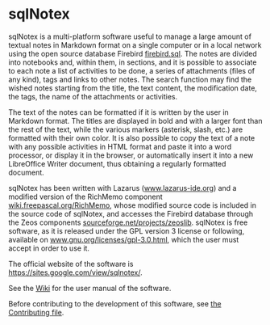 # sqlNotex

sqlNotex is a multi-platform software useful to manage a large amount of textual notes in Markdown format on a single computer or in a local network using the open source database Firebird [firebird.sql](firebirdsql.org).
The notes are divided into notebooks and, within them, in sections, and it is possible to associate to each note a list of activities to be done, a series of attachments (files of any kind), tags and links to other notes. The search function may find the wished notes starting from the title, the text content, the modification date, the tags, the name of the attachments or activities.

The text of the notes can be formatted if it is written by the user in Markdown format. The titles are displayed in bold and with a larger font than the rest of the text, while the various markers (asterisk, slash, etc.) are formatted with their own color. It is also possible to copy the text of a note with any possible activities in HTML format and paste it into a word processor, or display it in the browser, or automatically insert it into a new LibreOffice Writer document, thus obtaining a regularly formatted document.

sqlNotex has been written with Lazarus (www.lazarus-ide.org) and a modified version of the RichMemo component [wiki.freepascal.org/RichMemo](wiki.freepascal.org/RichMemo), whose modified source code is included in the source code of sqlNotex, and accesses the Firebird database through the Zeos components [sourceforge.net/projects/zeoslib](sourceforge.net/projects/zeoslib).
sqlNotex is free software, as it is released under the GPL version 3 license or following, available on www.gnu.org/licenses/gpl-3.0.html, which the user must accept in order to use it.

The official website of the software is https://sites.google.com/view/sqlnotex/.

See the [Wiki](https://github.com/maxnd/sqlNotex/wiki) for the user manual of the software.

Before contributing to the development of this software, see [the Contributing file](https://github.com/maxnd/sqlNotex/blob/master/CONTRIBUTING.md).
